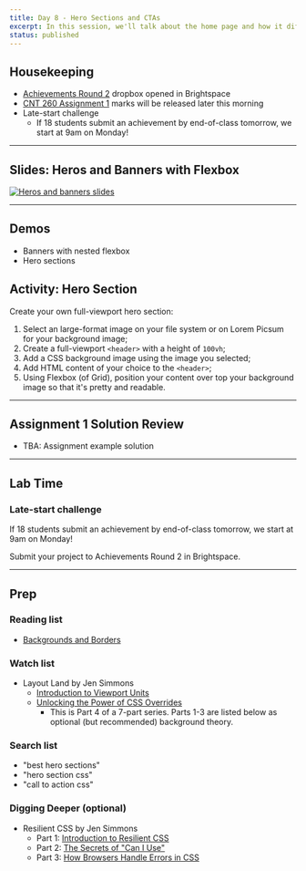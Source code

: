 ```yaml
---
title: Day 8 - Hero Sections and CTAs
excerpt: In this session, we'll talk about the home page and how it differs from internal pages - the Hero section.
status: published
---
```


## Housekeeping
- [Achievements Round 2](https://sait-wbdv-f22.netlify.app/courses/cpnt-260/assessments/achievements-2) dropbox opened in Brightspace
- [CNT 260 Assignment 1](https://sait-wbdv-f22.netlify.app/courses/cpnt-260/assessments/assignment-1) marks will be released later this morning
- Late-start challenge
    - If 18 students submit an achievement by end-of-class tomorrow, we start at 9am on Monday!

---

## Slides: Heros and Banners with Flexbox
[![Heros and banners slides](/images/slides/heros-banners.png)](https://sait-wbdv.github.io/slides/f22/cpnt-260/heros-banners.html)

---

## Demos
- Banners with nested flexbox
- Hero sections

## Activity: Hero Section
Create your own full-viewport hero section:
1. Select an large-format image on your file system or on Lorem Picsum for your background image;
2. Create a full-viewport `<header>` with a height of `100vh`;
3. Add a CSS background image using the image you selected;
4. Add HTML content of your choice to the `<header>`;
5. Using Flexbox (of Grid), position your content over top your background image so that it's pretty and readable.

---

## Assignment 1 Solution Review
- TBA: Assignment example solution

---

## Lab Time
### Late-start challenge
If 18 students submit an achievement by end-of-class tomorrow, we start at 9am on Monday!

Submit your project to Achievements Round 2 in Brightspace.

---

## Prep
### Reading list
- [Backgrounds and Borders](https://developer.mozilla.org/en-US/docs/Learn/CSS/Building_blocks/Backgrounds_and_borders)

### Watch list
- Layout Land by Jen Simmons
    - [Introduction to Viewport Units](https://youtu.be/_sgF8I-Q1Gs)
    - [Unlocking the Power of CSS Overrides](https://www.youtube.com/watch?v=0X6zrW2QW8Q)
        - This is Part 4 of a 7-part series. Parts 1-3 are listed below as optional (but recommended) background theory.

### Search list
- "best hero sections"
- "hero section css"
- "call to action css"

### Digging Deeper (optional)
- Resilient CSS by Jen Simmons
    - Part 1: [Introduction to Resilient CSS](https://www.youtube.com/watch?v=u00FY9vADfQ)
    - Part 2: [The Secrets of "Can I Use"](https://www.youtube.com/watch?v=WM_cKHH7bZ0)
    - Part 3: [How Browsers Handle Errors in CSS](https://www.youtube.com/watch?v=NJjlzxud4_M)